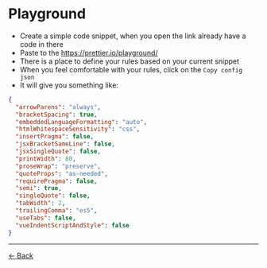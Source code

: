 [back]: https://github.com/helderburato/til/tree/main/prettier

# Playground

- Create a simple code snippet, when you open the link already have a code in there
- Paste to the https://prettier.io/playground/
- There is a place to define your rules based on your current snippet
- When you feel comfortable with your rules, click on the `Copy config json`
- It will give you something like:
```json
{
  "arrowParens": "always",
  "bracketSpacing": true,
  "embeddedLanguageFormatting": "auto",
  "htmlWhitespaceSensitivity": "css",
  "insertPragma": false,
  "jsxBracketSameLine": false,
  "jsxSingleQuote": false,
  "printWidth": 80,
  "proseWrap": "preserve",
  "quoteProps": "as-needed",
  "requirePragma": false,
  "semi": true,
  "singleQuote": false,
  "tabWidth": 2,
  "trailingComma": "es5",
  "useTabs": false,
  "vueIndentScriptAndStyle": false
}
```

---

[← Back][back]
